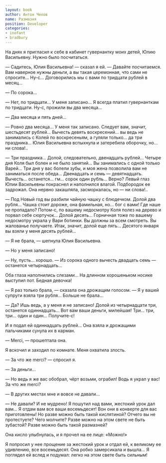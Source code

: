 ```yaml
---
layout: book
author: Антон Чехов
name: Размазня
position: Developer
categories:
- inofant
- bradbury
---
```


На днях я пригласил к себе в кабинет гувернантку моих детей, Юлию Васильевну. Нужно было посчитаться.

— Садитесь, Юлия Васильевна! — сказал я ей. — Давайте посчитаемся. Вам наверное нужны деньги, а вы такая церемонная, что сами не спросите... Ну-с... Договорились мы с вами по тридцати рублей в месяц...

— По сорока...

— Нет, по тридцати... У меня записано... Я всегда платил гувернанткам по тридцати. Ну-с, прожили вы два месяца...

— Два месяца и пять дней...

— Ровно два месяца... У меня так записано. Следует вам, значит, шестьдесят рублей... Вычесть девять воскресений... вы ведь не занимались с Колей по воскресеньям, а гуляли только... да три праздника...
Юлия Васильевна вспыхнула и затеребила оборочку, но... ни слова!..

— Три праздника... Долой, следовательно, двенадцать рублей... Четыре дня Коля был болен и не было занятий... Вы занимались с одной только Варей... Три дня у вас болели зубы, и моя жена позволила вам не заниматься после обеда... Двенадцать и семь — девятнадцать. Вычесть... останется... гм... сорок один рубль... Верно?
Левый глаз Юлии Васильевны покраснел и наполнился влагой. Подбородок ее задрожал. Она нервно закашляла, засморкалась, но — ни слова!..

— Под Новый год вы разбили чайную чашку с блюдечком. Долой два рубля... Чашка стоит дороже, она фамильная, но... бог с вами! Где наше не пропадало? Потом-с, по вашему недосмотру Коля полез на дерево и порвал себе сюртучок... Долой десять... Горничная тоже по вашему недосмотру украла у Вари ботинки. Вы должны за всем смотреть. Вы жалованье получаете. Итак, значит, долой еще пять... Десятого января вы взяли у меня десять рублей...

— Я не брала, — шепнула Юлия Васильевна.

— Но у меня записано!

— Ну, пусть... хорошо.
— Из сорока одного вычесть двадцать семь — останется четырнадцать...

Оба глаза наполнились слезами... На длинном хорошеньком носике выступил пот. Бедная девочка!

— Я раз только брала, — сказала она дрожащим голосом. — Я у вашей супруги взяла три рубля... Больше не брала...

— Да? Ишь ведь, а у меня и не записано! Долой из четырнадцати три, останется одиннадцать... Вот вам ваши деньги, милейшая! Три... три, три... один и один... Получите-с!

И я подал ей одиннадцать рублей... Она взяла и дрожащими пальчиками сунула их в карман.

— Merci, — прошептала она.

Я вскочил и заходил по комнате. Меня охватила злость.

— За что же merci? — спросил я.

— За деньги...

— Но ведь я же вас обобрал, чёрт возьми, ограбил! Водь я украл у вас! За что же merci?

— В других местах мне и вовсе не давали...

— Не давали? И не мудрено! Я пошутил над вами, жестокий урок дал вам... Я отдам вам все ваши восемьдесят! Вон они в конверте для вас приготовлены! Но разве можно быть такой кислятиной? Отчего вы не протестуете? Чего молчите? Разве можно на этом свете не быть зубастой? Разве можно быть такой размазней?

Она кисло улыбнулась, и я прочел на ее лице: «Можно!»

Я попросил у нее прощение за жестокий урок и отдал ей, к великому ее удивлению, все восемьдесят. Она робко замерсикала и вышла... Я поглядел ей вслед и подумал: легко на этом свете быть сильным!